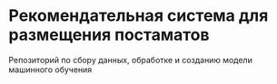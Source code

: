 # Рекомендательная система для размещения постаматов
Репозиторий по сбору данных, обработке и созданию модели машинного обучения
